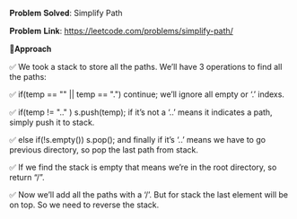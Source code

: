 𝐏𝐫𝐨𝐛𝐥𝐞𝐦 𝐒𝐨𝐥𝐯𝐞𝐝: Simplify Path

𝐏𝐫𝐨𝐛𝐥𝐞𝐦 𝐋𝐢𝐧𝐤: https://leetcode.com/problems/simplify-path/



📌𝐀𝐩𝐩𝐫𝐨𝐚𝐜𝐡

✅  We took a stack to store all the paths. We’ll have 3 operations to find all the paths:

✅  if(temp == "" || temp == ".") continue; we’ll ignore all empty or ‘.’ indexs.

✅  if(temp != ".." ) s.push(temp); if it’s not a ‘..’ means it indicates a path, simply push it to stack.

✅  else if(!s.empty()) s.pop(); and finally if it’s ‘..’ means we have to go previous directory, so pop the last path from stack.

✅ If we find the stack is empty that means we’re in the root directory, so return “/”.

✅  Now we’ll add all the paths with a ‘/’. But for stack the last element will be on top. So we need to reverse the stack.

